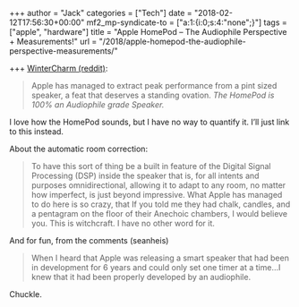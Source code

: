 +++
author = "Jack"
categories = ["Tech"]
date = "2018-02-12T17:56:30+00:00"
mf2_mp-syndicate-to = ["a:1:{i:0;s:4:\"none\";}"]
tags = ["apple", "hardware"]
title = "Apple HomePod – The Audiophile Perspective + Measurements!"
url = "/2018/apple-homepod-the-audiophile-perspective-measurements/"

+++
[WinterCharm (reddit)][1]:

> Apple has managed to extract peak performance from a pint sized speaker, a feat that deserves a standing ovation. _The HomePod is 100% an Audiophile grade Speaker._

I love how the HomePod sounds, but I have no way to quantify it. I&#8217;ll just link to this instead.

About the automatic room correction:

> To have this sort of thing be a built in feature of the Digital Signal Processing (DSP) inside the speaker that is, for all intents and purposes omnidirectional, allowing it to adapt to any room, no matter how imperfect, is just beyond impressive. What Apple has managed to do here is so crazy, that If you told me they had chalk, candles, and a pentagram on the floor of their Anechoic chambers, I would believe you. This is witchcraft. I have no other word for it.

And for fun, from the comments (seanheis)

> When I heard that Apple was releasing a smart speaker that had been in development for 6 years and could only set one timer at a time&#8230;I knew that it had been properly developed by an audiophile.

Chuckle.

&nbsp;

 [1]: https://www.reddit.com/r/audiophile/comments/7wwtqy/apple_homepod_the_audiophile_perspective/